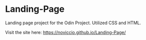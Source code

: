 # Landing-Page
Landing page project for the Odin Project. Utilized CSS and HTML. 

Visit the site here: https://noviccio.github.io/Landing-Page/
